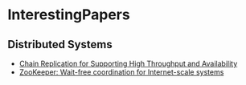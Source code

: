 # InterestingPapers

## Distributed Systems
* [Chain Replication for Supporting High Throughput and Availability](OSDI04.pdf)
* [ZooKeeper: Wait-free coordination for Internet-scale systems](zookeeper.pdf)

